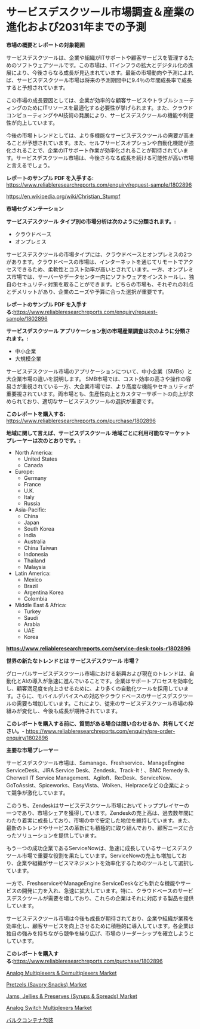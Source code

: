<p><h1>サービスデスクツール市場調査＆産業の進化および2031年までの予測</h1></p><p><strong>市場の概要とレポートの対象範囲</strong></p>
<p><p>サービスデスクツールは、企業や組織がITサポートや顧客サービスを管理するためのソフトウェアツールです。この市場は、ITインフラの拡大とデジタル化の進展により、今後さらなる成長が見込まれています。最新の市場動向や予測によれば、サービスデスクツール市場は将来の予測期間中に9.4％の年間成長率で成長すると予想されています。</p><p>この市場の成長要因としては、企業が効率的な顧客サービスやトラブルシューティングのためにITリソースを最適化する必要性が挙げられます。また、クラウドコンピューティングやAI技術の発展により、サービスデスクツールの機能や利便性が向上しています。</p><p>今後の市場トレンドとしては、より多機能なサービスデスクツールの需要が高まることが予想されています。また、セルフサービスオプションや自動化機能が強化されることで、企業のITサポート作業が効率化されることが期待されています。サービスデスクツール市場は、今後さらなる成長を続ける可能性が高い市場と言えるでしょう。</p></p>
<p><strong>レポートのサンプル PDF を入手する:</strong> <a href="https://www.reliableresearchreports.com/enquiry/request-sample/1802896">https://www.reliableresearchreports.com/enquiry/request-sample/1802896</a></p>
<p><a href="https://en.wikipedia.org/wiki/Christian_Stumpf">https://en.wikipedia.org/wiki/Christian_Stumpf</a></p>
<p><strong>市場セグメンテーション</strong></p>
<p><strong>サービスデスクツール タイプ別の市場分析は次のように分類されます。:</strong></p>
<p><ul><li>クラウドベース</li><li>オンプレミス</li></ul></p>
<p><p>サービスデスクツールの市場タイプには、クラウドベースとオンプレミスの2つがあります。クラウドベースの市場は、インターネットを通じてリモートでアクセスできるため、柔軟性とコスト効率が高いとされています。一方、オンプレミス市場では、サーバーやデータセンター内にソフトウェアをインストールし、独自のセキュリティ対策を取ることができます。どちらの市場も、それぞれの利点とデメリットがあり、企業のニーズや予算に合った選択が重要です。</p></p>
<p><strong>レポートのサンプル PDF を入手する:</strong><a href="https://www.reliableresearchreports.com/enquiry/request-sample/1802896">https://www.reliableresearchreports.com/enquiry/request-sample/1802896</a></p>
<p><strong> サービスデスクツール アプリケーション別の市場産業調査は次のように分類されます。:</strong></p>
<p><ul><li>中小企業</li><li>大規模企業</li></ul></p>
<p><p>サービスデスクツール市場のアプリケーションについて、中小企業（SMBs）と大企業市場の違いを説明します。 SMB市場では、コスト効率の高さや操作の容易さが重視されている一方、大企業市場では、より高度な機能やセキュリティが重要視されています。両市場とも、生産性向上とカスタマーサポートの向上が求められており、適切なサービスデスクツールの選択が重要です。</p></p>
<p><strong>このレポートを購入する:</strong> <a href="https://www.reliableresearchreports.com/purchase/1802896">https://www.reliableresearchreports.com/purchase/1802896</a></p>
<p><strong>地域に関して言えば、サービスデスクツール 地域ごとに利用可能なマーケットプレーヤーは次のとおりです。:</strong></p>
<p><ul>
    <li>
        North America:
        <ul>
            <li>United States</li>
            <li>Canada</li>
        </ul>
    </li>
    <li>
        Europe:
        <ul>
            <li>Germany</li>
            <li>France</li>
            <li>U.K.</li>
            <li>Italy</li>
            <li>Russia</li>
        </ul>
    </li>
    <li>
        Asia-Pacific:
        <ul>
            <li>China</li>
            <li>Japan</li>
            <li>South Korea</li>
            <li>India</li>
            <li>Australia</li>
            <li>China Taiwan</li>
            <li>Indonesia</li>
            <li>Thailand</li>
            <li>Malaysia</li>
        </ul>
    </li>
    <li>
        Latin America:
        <ul>
            <li>Mexico</li>
            <li>Brazil</li>
            <li>Argentina Korea</li>
            <li>Colombia</li>
        </ul>
    </li>
    <li>
        Middle East & Africa:
        <ul>
            <li>Turkey</li>
            <li>Saudi</li>
            <li>Arabia</li>
            <li>UAE</li>
            <li>Korea</li>
        </ul>
    </li>
    </ul></p>
<p><strong><a href="https://www.reliableresearchreports.com/service-desk-tools-r1802896">https://www.reliableresearchreports.com/service-desk-tools-r1802896</a></strong></p>
<p><strong>世界の新たなトレンドとは サービスデスクツール 市場？</strong></p>
<p><p>グローバルサービスデスクツール市場における新興および現在のトレンドは、自動化とAIの導入が急速に進んでいることです。企業はサポートプロセスを効率化し、顧客満足度を向上させるために、より多くの自動化ツールを採用しています。さらに、モバイルデバイスへの対応やクラウドベースのサービスデスクツールの需要も増加しています。これにより、従来のサービスデスクツール市場の枠組みが変化し、今後も成長が期待されています。</p></p>
<p><strong>このレポートを購入する前に、質問がある場合は問い合わせるか、共有してください。</strong>- <a href="https://www.reliableresearchreports.com/enquiry/pre-order-enquiry/1802896">https://www.reliableresearchreports.com/enquiry/pre-order-enquiry/1802896</a></p>
<p><strong>主要な市場プレーヤー</strong></p>
<p><p>サービスデスクツール市場は、Samanage、Freshservice、ManageEngine ServiceDesk、JIRA Service Desk、Zendesk、Track-It！、BMC Remedy 9、Cherwell IT Service Management、Agiloft、Re:Desk、ServiceNow、GoToAssist、Spiceworks、EasyVista、Wolken、Helpraceなどの企業によって競争が激化しています。 </p><p>このうち、Zendeskはサービスデスクツール市場においてトッププレイヤーの一つであり、市場シェアを獲得しています。Zendeskの売上高は、過去数年間にわたり着実に成長しており、市場の中で安定した地位を維持しています。また、最新のトレンドやサービスの革新にも積極的に取り組んでおり、顧客ニーズに合ったソリューションを提供しています。</p><p>もう一つの成功企業であるServiceNowは、急速に成長しているサービスデスクツール市場で重要な役割を果たしています。ServiceNowの売上も増加しており、企業や組織がサービスマネジメントを効率化するためのツールとして選択しています。</p><p>一方で、FreshserviceやManageEngine ServiceDeskなども新たな機能やサービスの開発に力を入れ、急速に拡大しています。特に、クラウドベースのサービスデスクツールが需要を増しており、これらの企業はそれに対応する製品を提供しています。</p><p>サービスデスクツール市場は今後も成長が期待されており、企業や組織が業務を効率化し、顧客サービスを向上させるために積極的に導入しています。各企業は独自の強みを持ちながら競争を繰り広げ、市場のリーダーシップを確立しようとしています。</p></p>
<p><strong>このレポートを購入する:</strong><a href="https://www.reliableresearchreports.com/purchase/1802896">https://www.reliableresearchreports.com/purchase/1802896</a></p>
<p><p><a href="https://issuu.com/reportprime-2/docs/analog-multiplexers-demultiplexers-_b457e8ea6e09c9">Analog Multiplexers & Demultiplexers Market</a></p><p><a href="https://github.com/garethgwrecovery/Market-Research-Report-List-1/blob/main/pretzels-savory-snacks-market.md">Pretzels (Savory Snacks) Market</a></p><p><a href="https://github.com/Jeralderzog65756e/Market-Research-Report-List-1/blob/main/jams-jellies-preserves-syrups-spreads-market.md">Jams, Jellies & Preserves (Syrups & Spreads) Market</a></p><p><a href="https://issuu.com/reportprime-2/docs/analog-switch-multiplexers-market-size-2030.pptx">Analog Switch Multiplexers Market</a></p><p><a href="https://medium.com/@dm15982023/%E3%82%B0%E3%83%AD%E3%83%BC%E3%83%90%E3%83%AB%E5%A4%A7%E5%AE%B9%E9%87%8F%E3%82%B3%E3%83%B3%E3%83%86%E3%83%8A%E5%8C%85%E8%A3%85%E5%B8%82%E5%A0%B4%E3%81%AE%E8%A6%8F%E6%A8%A1%E3%81%AF-2024%E5%B9%B4%E3%81%8B%E3%82%892031%E5%B9%B4%E3%81%BE%E3%81%A7%E3%81%AE%E9%96%93-%E6%A5%AD%E7%95%8C%E3%81%AE%E4%BA%88%E6%B8%AC%E3%81%AB%E3%82%88%E3%82%8B%E3%81%A8%E5%B9%B4%E5%B9%B3%E5%9D%87%E6%88%90%E9%95%B7%E7%8E%874-7-%E3%82%92%E7%B5%8C%E9%A8%93%E3%81%99%E3%82%8B%E3%81%A8%E4%BA%88%E6%83%B3%E3%81%95%E3%82%8C%E3%81%A6%E3%81%84%E3%81%BE%E3%81%99-3b20ece56b0c">バルクコンテナ包装</a></p></p>